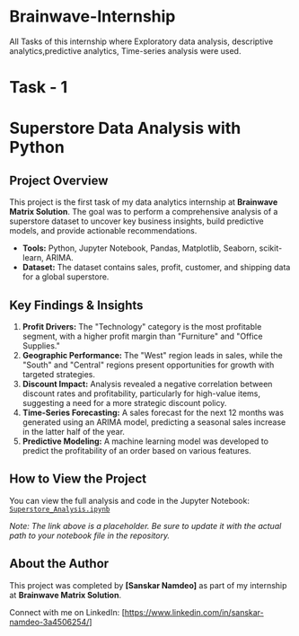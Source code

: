 # Brainwave-Internship
All Tasks of this internship where Exploratory data analysis, descriptive analytics,predictive analytics, Time-series analysis were used.

# Task - 1
# Superstore Data Analysis with Python

## Project Overview

This project is the first task of my data analytics internship at **Brainwave Matrix Solution**. The goal was to perform a comprehensive analysis of a superstore dataset to uncover key business insights, build predictive models, and provide actionable recommendations.

- **Tools:** Python, Jupyter Notebook, Pandas, Matplotlib, Seaborn, scikit-learn, ARIMA.
- **Dataset:** The dataset contains sales, profit, customer, and shipping data for a global superstore.

## Key Findings & Insights

1.  **Profit Drivers:** The "Technology" category is the most profitable segment, with a higher profit margin than "Furniture" and "Office Supplies."
2.  **Geographic Performance:** The "West" region leads in sales, while the "South" and "Central" regions present opportunities for growth with targeted strategies.
3.  **Discount Impact:** Analysis revealed a negative correlation between discount rates and profitability, particularly for high-value items, suggesting a need for a more strategic discount policy.
4.  **Time-Series Forecasting:** A sales forecast for the next 12 months was generated using an ARIMA model, predicting a seasonal sales increase in the latter half of the year.
5.  **Predictive Modeling:** A machine learning model was developed to predict the profitability of an order based on various features.

## How to View the Project

You can view the full analysis and code in the Jupyter Notebook: [`Superstore_Analysis.ipynb`](https://github.com/your-username/your-repository-name/blob/main/Superstore_Analysis.ipynb)

*Note: The link above is a placeholder. Be sure to update it with the actual path to your notebook file in the repository.*

## About the Author

This project was completed by **[Sanskar Namdeo]** as part of my internship at **Brainwave Matrix Solution**.

Connect with me on LinkedIn: [https://www.linkedin.com/in/sanskar-namdeo-3a4506254/]
